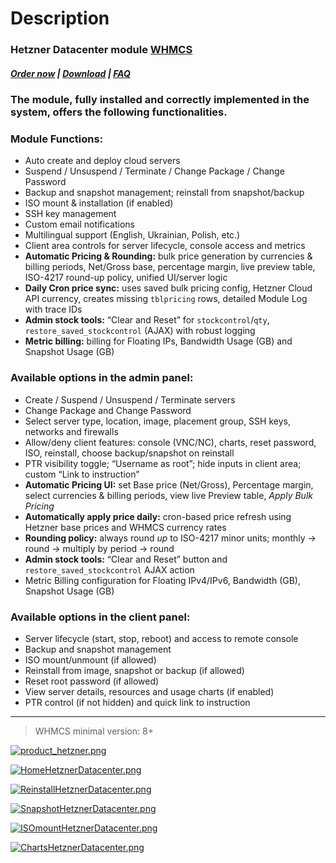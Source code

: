 # Description

### Hetzner Datacenter module **[WHMCS](https://puqcloud.com/link.php?id=77)**

#####  [Order now](https://puqcloud.com/whmcs-module-hetzner-datacenter.php) | [Download](https://download.puqcloud.com/WHMCS/servers/PUQ_WHMCS-HetznerDatacenter/) | [FAQ](https://faq.puqcloud.com/)

### The module, fully installed and correctly implemented in the system, offers the following functionalities.

### Module Functions:

- Auto create and deploy cloud servers
- Suspend / Unsuspend / Terminate / Change Package / Change Password
- Backup and snapshot management; reinstall from snapshot/backup
- ISO mount &amp; installation (if enabled)
- SSH key management
- Custom email notifications
- Multilingual support (English, Ukrainian, Polish, etc.)
- Client area controls for server lifecycle, console access and metrics
- **Automatic Pricing &amp; Rounding:** bulk price generation by currencies &amp; billing periods, Net/Gross base, percentage margin, live preview table, ISO-4217 round-up policy, unified UI/server logic
- **Daily Cron price sync:** uses saved bulk pricing config, Hetzner Cloud API currency, creates missing `tblpricing` rows, detailed Module Log with trace IDs
- **Admin stock tools:** “Clear and Reset” for `stockcontrol`/`qty`, `restore_saved_stockcontrol` (AJAX) with robust logging
- **Metric billing:** billing for Floating IPs, Bandwidth Usage (GB) and Snapshot Usage (GB)

### Available options in the admin panel:

- Create / Suspend / Unsuspend / Terminate servers
- Change Package and Change Password
- Select server type, location, image, placement group, SSH keys, networks and firewalls
- Allow/deny client features: console (VNC/NC), charts, reset password, ISO, reinstall, choose backup/snapshot on reinstall
- PTR visibility toggle; “Username as root”; hide inputs in client area; custom “Link to instruction”
- **Automatic Pricing UI:** set Base price (Net/Gross), Percentage margin, select currencies &amp; billing periods, view live Preview table, *Apply Bulk Pricing*
- **Automatically apply price daily:** cron-based price refresh using Hetzner base prices and WHMCS currency rates
- **Rounding policy:** always round *up* to ISO-4217 minor units; monthly → round → multiply by period → round
- **Admin stock tools:** “Clear and Reset” button and `restore_saved_stockcontrol` AJAX action
- Metric Billing configuration for Floating IPv4/IPv6, Bandwidth (GB), Snapshot Usage (GB)

### Available options in the client panel:

- Server lifecycle (start, stop, reboot) and access to remote console
- Backup and snapshot management
- ISO mount/unmount (if allowed)
- Reinstall from image, snapshot or backup (if allowed)
- Reset root password (if allowed)
- View server details, resources and usage charts (if enabled)
- PTR control (if not hidden) and quick link to instruction

- - - - - -

>WHMCS minimal version: 8+

[![product_hetzner.png](https://doc.puq.info/uploads/images/gallery/2025-10/scaled-1680-/7sBproduct-hetzner.png)](https://doc.puq.info/uploads/images/gallery/2025-10/7sBproduct-hetzner.png)

[ ![HomeHetznerDatacenter.png](https://doc.puq.info/uploads/images/gallery/2024-08/scaled-1680-/homehetznerdatacenter.png) ](https://doc.puq.info/uploads/images/gallery/2024-08/homehetznerdatacenter.png)

[ ![ReinstallHetznerDatacenter.png](https://doc.puq.info/uploads/images/gallery/2024-08/scaled-1680-/reinstallhetznerdatacenter.png) ](https://doc.puq.info/uploads/images/gallery/2024-08/reinstallhetznerdatacenter.png)

[ ![SnapshotHetznerDatacenter.png](https://doc.puq.info/uploads/images/gallery/2024-08/scaled-1680-/snapshothetznerdatacenter.png) ](https://doc.puq.info/uploads/images/gallery/2024-08/snapshothetznerdatacenter.png)

[ ![ISOmountHetznerDatacenter.png](https://doc.puq.info/uploads/images/gallery/2024-08/scaled-1680-/isomounthetznerdatacenter.png) ](https://doc.puq.info/uploads/images/gallery/2024-08/isomounthetznerdatacenter.png)

[ ![ChartsHetznerDatacenter.png](https://doc.puq.info/uploads/images/gallery/2024-08/scaled-1680-/chartshetznerdatacenter.png)](https://doc.puq.info/uploads/images/gallery/2024-08/chartshetznerdatacenter.png)